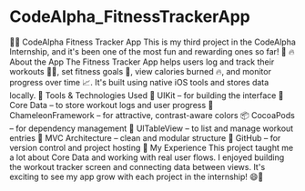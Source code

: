 # CodeAlpha_FitnessTrackerApp

🏋️‍♂️ CodeAlpha Fitness Tracker App
This is my third project in the CodeAlpha  Internship, and it's been one of the most fun and rewarding ones so far! 🎉
🔥 About the App
The Fitness Tracker App helps users log and track their workouts 🏃‍♂️, set fitness goals 🎯, view calories burned 🔥, and monitor progress over time 📈. It's built using native iOS tools and stores data locally.
🧰 Tools & Technologies Used
🧱 UIKit – for building the interface
💾 Core Data – to store workout logs and user progress
🎨 ChameleonFramework – for attractive, contrast-aware colors
📦 CocoaPods – for dependency management
🧪 UITableView – to list and manage workout entries
🧠 MVC Architecture – clean and modular structure
🔄 GitHub – for version control and project hosting
💭 My Experience
This project taught me a lot about Core Data and working with real user flows. I enjoyed building the workout tracker screen and connecting data between views. It's exciting to see my app grow with each project in the internship! 😄📲
